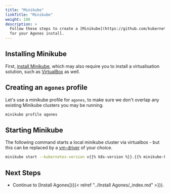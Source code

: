 ```yaml
---
title: "Minikube"
linkTitle: "Minikube"
weight: 100
description: >
  Follow these steps to create a [Minikube](https://github.com/kubernetes/minikube) cluster
  for your Agones install.
---
```


## Installing Minikube

First, [install Minikube][minikube], which may also require you to install
a virtualisation solution, such as [VirtualBox][vb] as well.

[minikube]: https://minikube.sigs.k8s.io/docs/start/
[vb]: https://www.virtualbox.org

## Creating an `agones` profile

Let's use a minikube profile for `agones`, to make sure we don't overlap any
existing Minikube clusters you may be running.

```bash
minikube profile agones
```

## Starting Minikube

The following command starts a local minikube cluster via virtualbox - but this can be
replaced by a [vm-driver](https://github.com/kubernetes/minikube#requirements) of your choice.

```bash
minikube start --kubernetes-version v{{% k8s-version %}}.{{% minikube-k8s-minor-version %}} --vm-driver virtualbox
```

## Next Steps

- Continue to [Install Agones]({{< relref "../Install Agones/_index.md" >}}).